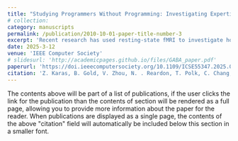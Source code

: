 ```yaml
---
title: "Studying Programmers Without Programming: Investigating Expertise Using Resting State fMRI"
# collection: 
category: manuscripts
permalink: /publication/2010-10-01-paper-title-number-3
excerpt: 'Recent research has used resting-state fMRI to investigate how programming experience shapes brain organization. Analyzing data from 150 participants, including 96 programmers, the study found that programmers showed increased connectivity among brain regions related to language, math, and temporal attention, while non-programmers showed stronger connectivity in social and emotional regions. Additionally, more programming experience was linked to reduced connectivity between visual and articulation-related regions, suggesting a refinement of processing networks with expertise.'
date: 2025-3-12
venue: 'IEEE Computer Society'
# slidesurl: 'http://academicpages.github.io/files/GABA_paper.pdf'
paperurl: 'https://doi.ieeecomputersociety.org/10.1109/ICSE55347.2025.00164'
citation: 'Z. Karas, B. Gold, V. Zhou, N. . Reardon, T. Polk, C. Chang, & Y. Huang. (2025). Studying Programmers Without Programming: Investigating Expertise Using Resting State fMRI. 2025 IEEE/ACM 47th International Conference on Software Engineering (ICSE), 701–701. https://doi.org/10.1109/ICSE55347.2025.00164'
---
```

The contents above will be part of a list of publications, if the user clicks the link for the publication than the contents of section will be rendered as a full page, allowing you to provide more information about the paper for the reader. When publications are displayed as a single page, the contents of the above "citation" field will automatically be included below this section in a smaller font.
